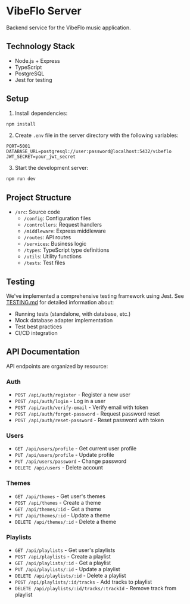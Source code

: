 # VibeFlo Server

Backend service for the VibeFlo music application.

## Technology Stack

- Node.js + Express
- TypeScript
- PostgreSQL
- Jest for testing

## Setup

1. Install dependencies:
```bash
npm install
```

2. Create `.env` file in the server directory with the following variables:
```
PORT=5001
DATABASE_URL=postgresql://user:password@localhost:5432/vibeflo
JWT_SECRET=your_jwt_secret
```

3. Start the development server:
```bash
npm run dev
```

## Project Structure

- `/src`: Source code
  - `/config`: Configuration files
  - `/controllers`: Request handlers
  - `/middleware`: Express middleware
  - `/routes`: API routes
  - `/services`: Business logic
  - `/types`: TypeScript type definitions
  - `/utils`: Utility functions
  - `/tests`: Test files

## Testing

We've implemented a comprehensive testing framework using Jest. See [TESTING.md](./TESTING.md) for detailed information about:

- Running tests (standalone, with database, etc.)
- Mock database adapter implementation
- Test best practices
- CI/CD integration

## API Documentation

API endpoints are organized by resource:

### Auth
- `POST /api/auth/register` - Register a new user
- `POST /api/auth/login` - Log in a user
- `POST /api/auth/verify-email` - Verify email with token
- `POST /api/auth/forgot-password` - Request password reset
- `POST /api/auth/reset-password` - Reset password with token

### Users
- `GET /api/users/profile` - Get current user profile
- `PUT /api/users/profile` - Update profile
- `PUT /api/users/password` - Change password
- `DELETE /api/users` - Delete account

### Themes
- `GET /api/themes` - Get user's themes
- `POST /api/themes` - Create a theme
- `GET /api/themes/:id` - Get a theme
- `PUT /api/themes/:id` - Update a theme
- `DELETE /api/themes/:id` - Delete a theme

### Playlists
- `GET /api/playlists` - Get user's playlists
- `POST /api/playlists` - Create a playlist
- `GET /api/playlists/:id` - Get a playlist
- `PUT /api/playlists/:id` - Update a playlist
- `DELETE /api/playlists/:id` - Delete a playlist
- `POST /api/playlists/:id/tracks` - Add tracks to playlist
- `DELETE /api/playlists/:id/tracks/:trackId` - Remove track from playlist 